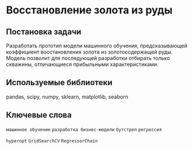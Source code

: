 # Восстановление золота из руды

## Постановка задачи

Разработать прототип модели машинного обучения, предсказывающей коэффициент восстановления золота из золотосодержащей руды. Модель позволит для последующей разработки отбирать только скважины, отличающиеся прибыльными характеристиками.

## Используемые библиотеки

pandas, scipy, numpy, sklearn, matplotlib, seaborn

## Ключевые слова

`машинное обучение` `разработка бизнес-модели` `бутстреп` `регрессия`

`hyperopt` `GridSearchCV` `RegressorChain`
